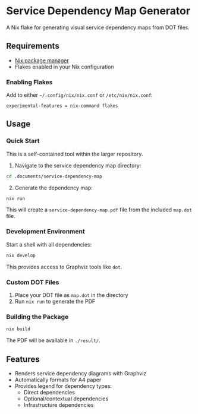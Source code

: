 # Service Dependency Map Generator

A Nix flake for generating visual service dependency maps from DOT files.

## Requirements

- [Nix package manager](https://nixos.org/download.html)
- Flakes enabled in your Nix configuration

### Enabling Flakes

Add to either `~/.config/nix/nix.conf` or `/etc/nix/nix.conf`:
```
experimental-features = nix-command flakes
```

## Usage

### Quick Start

This is a self-contained tool within the larger repository.

1. Navigate to the service dependency map directory:
```bash
cd .documents/service-dependency-map
```

2. Generate the dependency map:
```bash
nix run
```

This will create a `service-dependency-map.pdf` file from the included `map.dot` file.

### Development Environment

Start a shell with all dependencies:

```bash
nix develop
```

This provides access to Graphviz tools like `dot`.

### Custom DOT Files

1. Place your DOT file as `map.dot` in the directory
2. Run `nix run` to generate the PDF

### Building the Package

```bash
nix build
```

The PDF will be available in `./result/`.

## Features

- Renders service dependency diagrams with Graphviz
- Automatically formats for A4 paper
- Provides legend for dependency types:
  - Direct dependencies
  - Optional/contextual dependencies
  - Infrastructure dependencies
